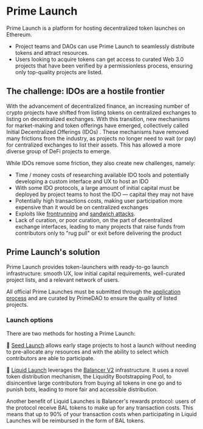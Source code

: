 # Prime Launch

Prime Launch is a platform for hosting decentralized token launches on Ethereum. 
 - Project teams and DAOs can use Prime Launch to seamlessly distribute tokens and attract resources. 
 - Users looking to acquire tokens can get access to curated Web 3.0 projects that have been verified by a permissionless process, ensuring only top-quality projects are listed. 

## The challenge: IDOs are a hostile frontier

With the advancement of decentralized finance, an increasing number of crypto projects have shifted from listing tokens on centralized exchanges to listing on decentralized exchanges. With this transition, new mechanisms for market-making and token offerings have emerged, collectively called Initial Decentralized Offerings (IDOs) . These mechanisms have removed many frictions from the industry, as projects no longer need to wait (or pay) for centralized exchanges to list their assets. This has allowed a more diverse group of DeFi projects to emerge.

While IDOs remove some friction, they also create new challenges, namely: 

- Time / money costs of researching available IDO tools and potentially developing a custom interface and UX to host an IDO
- With some IDO protocols, a large amount of initial capital must be deployed by project teams to host the IDO — capital they may not have
- Potentially high transactions costs, making user participation more expensive than it would be on centralized exchanges
- Exploits like <a href="https://www.bitcoinsuisse.com/research/decrypt/arbitrage-and-frontrunning-in-defi" target="_blank" rel="noopener noreferrer">frontrunning</a> and <a href="https://hackernoon.com/no-sandwich-please-popular-defi-attack-strategy-analysis-jk1734rf" target="_blank" rel="noopener noreferrer">sandwich attacks</a>.
- Lack of curation, or poor curation, on the part of decentralized exchange interfaces, leading to many projects that raise funds from contributors only to "rug pull" or exit before delivering the product

## Prime Launch's solution

Prime Launch provides token-launchers with ready-to-go launch infrastructure: smooth UX, low initial capital requirements, well-curated project lists, and a relevant network of users. 

All official Prime Launches must be submitted through the <a href="/documentation/application-process">application process</a> and are curated by PrimeDAO to ensure the quality of listed projects.

### Launch options

There are two methods for hosting a Prime Launch:

🌱 <a href="/documentation/seed-launch">Seed Launch</a> allows early stage projects to host a launch without needing to pre-allocate any resources and with the ability to select which contributors are able to participate.

🌊 <a href="/documentation/liquid-launch">Liquid Launch</a> leverages the <a href="https://docs.balancer.fi/" target="_blank" rel="noopener noreferrer">Balancer V2</a> infrastructure. It uses a novel token distribution mechanism, the Liquidity Bootstrapping Pool, to disincentive large contributors from buying all tokens in one go and to punish bots, leading to more fair and accessible distribution. 

Another benefit of Liquid Launches is Balancer's rewards protocol: users of the protocol receive BAL tokens to make up for any transaction costs. This means that up to 90% of your transaction costs when participating in Liquid Launches will be reimbursed in the form of BAL tokens.
